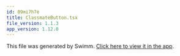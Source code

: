```yaml
---
id: 09mi7h7e
title: ClassmateButton.tsx
file_version: 1.1.3
app_version: 1.12.0
---
```


This file was generated by Swimm. [Click here to view it in the app](https://app.swimm.io/repos/Z2l0aHViJTNBJTNBY2xhc3NtYXRlLWZyb250ZW5kJTNBJTNBY291cnNlLWNvbm5lY3Q=/docs/09mi7h7e).
